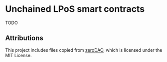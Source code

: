# Unchained LPoS smart contracts

TODO

## Attributions

This project includes files copied from [zeroDAO](https://github.com/zerodao-finance/bip340-solidity),
which is licensed under the MIT License.
